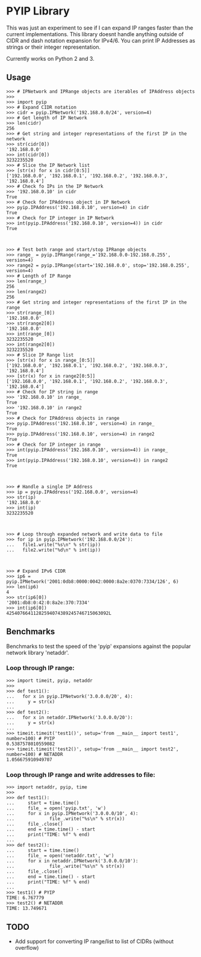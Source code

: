 # **PYIP Library**

This was just an experiment to see if I can expand IP ranges faster than the current implementations. This library doesnt handle anything outside of CIDR and dash notation expansion for IPv4/6. You can print IP Addresses as strings or their integer representation.

Currently works on Python 2 and 3.

## Usage

```
>>> # IPNetwork and IPRange objects are iterables of IPAddress objects
>>> 
>>> import pyip
>>> # Expand CIDR notation
>>> cidr = pyip.IPNetwork('192.168.0.0/24', version=4)
>>> # Get length of IP Network
>>> len(cidr)
256
>>> # Get string and integer representations of the first IP in the network
>>> str(cidr[0])
'192.168.0.0'
>>> int(cidr[0])
3232235520
>>> # Slice the IP Network list
>>> [str(x) for x in cidr[0:5]]
['192.168.0.0', '192.168.0.1', '192.168.0.2', '192.168.0.3', '192.168.0.4']
>>> # Check fo IPs in the IP Network
>>> '192.168.0.10' in cidr
True
>>> # Check for IPAddress object in IP Network
>>> pyip.IPAddress('192.168.0.10', version=4) in cidr
True
>>> # Check for IP integer in IP Network
>>> int(pyip.IPAddress('192.168.0.10', version=4)) in cidr
True



>>> # Test both range and start/stop IPRange objects
>>> range_ = pyip.IPRange(range_='192.168.0.0-192.168.0.255', version=4)
>>> range2 = pyip.IPRange(start='192.168.0.0', stop='192.168.0.255', version=4)
>>> # Length of IP Range
>>> len(range_)
256
>>> len(range2)
256
>>> # Get string and integer representations of the first IP in the range
>>> str(range_[0])
'192.168.0.0'
>>> str(range2[0])
'192.168.0.0'
>>> int(range_[0])
3232235520
>>> int(range2[0])
3232235520
>>> # Slice IP Range list
>>> [str(x) for x in range_[0:5]]
['192.168.0.0', '192.168.0.1', '192.168.0.2', '192.168.0.3', '192.168.0.4']
>>> [str(x) for x in range2[0:5]]
['192.168.0.0', '192.168.0.1', '192.168.0.2', '192.168.0.3', '192.168.0.4']
>>> # Check for IP string in range
>>> '192.168.0.10' in range_
True
>>> '192.168.0.10' in range2
True
>>> # Check for IPAddress objects in range
>>> pyip.IPAddress('192.168.0.10', version=4) in range_ 
True
>>> pyip.IPAddress('192.168.0.10', version=4) in range2
True
>>> # Check for IP integer in range
>>> int(pyip.IPAddress('192.168.0.10', version=4)) in range_
True
>>> int(pyip.IPAddress('192.168.0.10', version=4)) in range2
True



>>> # Handle a single IP Address
>>> ip = pyip.IPAddress('192.168.0.0', version=4)
>>> str(ip)
'192.168.0.0'
>>> int(ip)
3232235520



>>> # Loop through expanded network and write data to file
>>> for ip in pyip.IPNetwork('192.168.0.0/24'): 
...   file1.write("%s\n" % str(ip))
...   file2.write("%d\n" % int(ip))



>>> # Expand IPv6 CIDR
>>> ip6 = pyip.IPNetwork('2001:0db8:0000:0042:0000:8a2e:0370:7334/126', 6) 
>>> len(ip6)
4
>>> str(ip6[0])
'2001:db8:0:42:0:8a2e:370:7334'
>>> int(ip6[0])
42540766411282594074389245746715063092L
```

## Benchmarks

Benchmarks to test the speed of the 'pyip' expansions against the popular network library 'netaddr'.

### Loop through IP range:
```
>>> import timeit, pyip, netaddr
>>> 
>>> def test1():
...   for x in pyip.IPNetwork('3.0.0.0/20', 4):
...     y = str(x)
... 
>>> def test2():
...   for x in netaddr.IPNetwork('3.0.0.0/20'):
...     y = str(x)
... 
>>> timeit.timeit('test1()', setup='from __main__ import test1', number=100) # PYIP
0.5387578010559082
>>> timeit.timeit('test2()', setup='from __main__ import test2', number=100) # NETADDR
1.056675910949707
```

### Loop through IP range and write addresses to file:
```
>>> import netaddr, pyip, time
>>> 
>>> def test1():
...     start = time.time()
...     file_ = open('pyip.txt', 'w')
...     for x in pyip.IPNetwork('3.0.0.0/10', 4):
...             file_.write("%s\n" % str(x))
...     file_.close()
...     end = time.time() - start
...     print("TIME: %f" % end)
... 
>>> def test2():
...     start = time.time()
...     file_ = open('netaddr.txt', 'w')
...     for x in netaddr.IPNetwork('3.0.0.0/10'):
...             file_.write("%s\n" % str(x))
...     file_.close()
...     end = time.time() - start
...     print("TIME: %f" % end)
... 
>>> test1() # PYIP
TIME: 6.767779
>>> test2() # NETADDR
TIME: 13.749671
```

## TODO

* Add support for converting IP range/list to list of CIDRs (without overflow)
